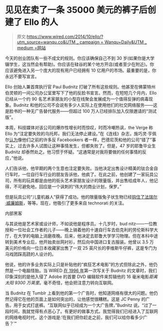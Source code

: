 # 见见在卖了一条 35000 美元的裤子后创建了 Ello 的人

> 原文:[https://www.wired.com/2014/10/ello/?utm_source=wanqu.co&UTM _ campaign = Wanqu+Daily&UTM _ medium =网站](https://www.wired.com/2014/10/ello/?utm_source=wanqu.co&utm_campaign=Wanqu+Daily&utm_medium=website)

今天的创业团队有一些不成文的规则。你应该确保自己不到 30 岁(如果你是大学辍学生，这当然会有帮助)。你应该在硅谷的某个地方开店(或者至少在附近)。你应该避免进入另一个庞大的现有用户已经拥有 10 亿用户的市场。最重要的是，你永远不要写宣言。

Ello 创始人兼首席执行官 Paul Budnitz 打破了所有这些规则。他甚至在佛蒙特州伯灵顿的一间公司办公室里写下了他的反脸书宣言。然而，在短短几个月内，Ello 已经从一个约 90 名艺术家朋友的小型在线聚会发展成为一个值得反弹的病毒现象。Budnitz 和他的公司不会说有多少人实际上在使用他们的社交网络服务——这是脸书的一种无广告替代服务——但超过 100 万人已经排队加入仅限邀请的“测试版”。

本周，科技媒体对该公司的爆炸性增长时而惊叹，时而冷嘲热讽，the Verge 称 Ello 为“注定要失败的乌托邦，我们无法停止建设。”在《连线》杂志，施巧灵·亨佩尔[认为](https://www.wired.com/2014/09/facebook-killer-ello-doesnt-care-moneyso-wont-work/)像他们之前的许多反 Facebookers 者一样，巴德尼茨和他的公司“错了”事实上，过去许多人试图让这种事情发生，但都失败了。但是，47 岁的耶鲁毕业生 Budnitz 却泰然处之。他习惯于怀疑。“这通常是对我将要做的任何事情的反应，”他说。

人们告诉他，他早期的两个生意也注定要失败。当他决定出售设计精美的钛合金自行车时，一位自行车行业的朋友告诉他，他疯了。在此之前，他创建了一家玩具公司，所有的玩具都是由他的街头艺术家朋友设计的限量版，并出售给成年人，他记得，不可避免地，回应是一个讽刺的“伟大的商业计划，保罗。”

但是玩具公司“儿童机器人”获得了成功。他的限量版兔子状生物已经[钩住了法瑞尔·威廉姆斯](http://www.azuremagazine.com/article/must-see-this-is-not-a-toy/)，等等。现在，他吸引了更多来自 technorati 的关注。

内部黑客

与其说他是艺术家或设计师，不如说他是程序员。十几岁时，bud nitz——一位教授和一位社会工作者的儿子——晚上骑着他的十速自行车去伯克利的劳伦斯科学大厅，在大学的电脑上消磨夜晚。后来，他决定去耶鲁大学学习物理。但在本科中途转到美术专业后，他开始卖丝网衬衫，然后向中国进口复古服装。他曾以 3.5 万美元的价格向一位日本收藏家出售了一双 25 英尺长的李维斯牛仔裤，这是专门为马戏团踩高跷的人设计的。

他说，他的许多业务实际上只是补贴他的“疯狂艺术电影”的方式但除此之外，他仍然是一个电脑怪胎。当 WIRED [在 1996 年](https://www.wired.com/wired/archive/4.04/scans.html)第一次写关于 Budnitz 的文章时，我们印象深刻的是他入侵了 Adobe 的首要 DVD 编辑软件来剪辑他的 16 毫米电影*距离太阳 9300 万英里*。毫不奇怪，他会把注意力转向互联网。

当 Budnitz 在 Tumblr 上看到他的第一个广告时，他知道网络有很大的问题。他仍然记得它在他的页面上是如何突出的，让他感觉很糟糕。这是 JC Penny 的广告。用于女式打底裤。“互联网似乎已经成为一个大广告牌，”Budnitz 说。“过了一段时间，我就觉得有点恶心了。有更好的做事方式。我觉得我们已经进入了互联网的网络电视时代，这个游戏是:‘在我们把你赶走之前，我们可以给你看多少广告？’"